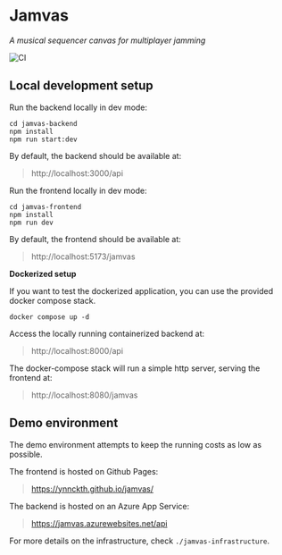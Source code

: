 # Jamvas
*A musical sequencer canvas for multiplayer jamming*

![CI](https://github.com/ynnckth/jamvas/actions/workflows/main.yml/badge.svg)

## Local development setup
Run the backend locally in dev mode:
```shell
cd jamvas-backend
npm install
npm run start:dev
```
By default, the backend should be available at: 
> http://localhost:3000/api

Run the frontend locally in dev mode: 
```shell
cd jamvas-frontend
npm install
npm run dev
```
By default, the frontend should be available at:
> http://localhost:5173/jamvas

**Dockerized setup**

If you want to test the dockerized application, you can use the provided docker compose stack. 
```shell
docker compose up -d
```
Access the locally running containerized backend at: 
> http://localhost:8000/api

The docker-compose stack will run a simple http server, serving the frontend at: 
> http://localhost:8080/jamvas

## Demo environment
The demo environment attempts to keep the running costs as low as possible.

The frontend is hosted on Github Pages:
> https://ynnckth.github.io/jamvas/

The backend is hosted on an Azure App Service:
> https://jamvas.azurewebsites.net/api

For more details on the infrastructure, check `./jamvas-infrastructure`.